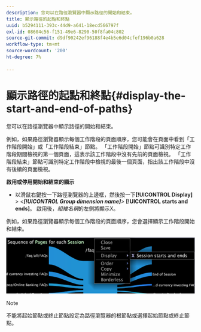 ```yaml
---
description: 您可以在路徑瀏覽器中顯示路徑的開始和結束。
title: 顯示路徑的起點和終點
uuid: b5294111-393c-44d9-a641-18ecd566797f
exl-id: 08604c56-f151-49e6-8290-50f8fa04c802
source-git-commit: d9df90242ef96188f4e4b5e6d04cfef196b0a628
workflow-type: tm+mt
source-wordcount: '200'
ht-degree: 7%

---
```


# 顯示路徑的起點和終點{#display-the-start-and-end-of-paths}

您可以在路徑瀏覽器中顯示路徑的開始和結束。

例如，如果路徑瀏覽器顯示每個工作階段的頁面順序，您可能會在頁面中看到「工作階段開始」或「工作階段結束」節點。 「工作階段開始」節點可識別特定工作階段期間檢視的第一個頁面，這表示該工作階段中沒有先前的頁面檢視。 「工作階段結束」節點可識別特定工作階段中檢視的最後一個頁面，指出該工作階段中沒有後續的頁面檢視。

**啟用或停用開始和結束的顯示**

* 以滑鼠右鍵按一下路徑瀏覽器的上邊框，然後按一下&#x200B;**[!UICONTROL Display]** > *&lt;**[!UICONTROL Group dimension name]**>* **[!UICONTROL starts and ends]**。 啟用後，*組維名稱*&#x200B;的左側將顯示X。

例如，如果路徑瀏覽器顯示每個工作階段的頁面順序，您會選擇顯示工作階段開始和結束。

![](assets/vis_PathBrowser_StartsAndEnds.png)

>[!NOTE]
>
>不能將起始節點或終止節點設定為路徑瀏覽器的根節點或選擇起始節點或終止節點。
